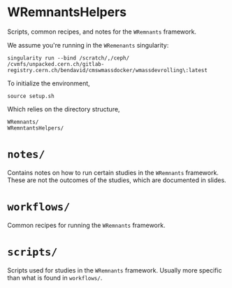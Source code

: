 # WRemnantsHelpers

Scripts, common recipes, and notes for the `WRemnants` framework.

We assume you're running in the `WRemenants` singularity:

```
singularity run --bind /scratch/,/ceph/ /cvmfs/unpacked.cern.ch/gitlab-registry.cern.ch/bendavid/cmswmassdocker/wmassdevrolling\:latest
```

To initialize the environment, 

```
source setup.sh
```

Which relies on the directory structure,

```
WRemnants/
WRemntantsHelpers/
```

# `notes/`
Contains notes on how to run certain studies in the `WRemnants` framework. 
These are not the outcomes of the studies, which are documented in slides.

# `workflows/`
Common recipes for running the `WRemnants` framework.

# `scripts/`
Scripts used for studies in the `WRemnants` framework.
Usually more specific than what is found in `workflows/`.
